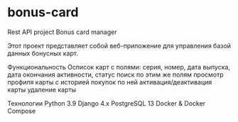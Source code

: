 # bonus-card
Rest API project Bonus card manager

Этот проект представляет собой веб-приложение для управления базой данных бонусных карт.

Функциональность
Осписок карт с полями: серия, номер, дата выпуска, дата окончания активности, статус
поиск по этим же полям
просмотр профиля карты с историей покупок по ней
активация/деактивация карты
удаление карты

Технологии
Python 3.9
Django 4.x
PostgreSQL 13
Docker & Docker Compose
